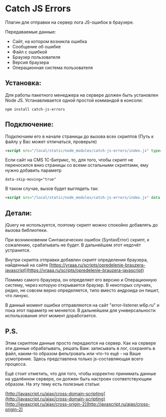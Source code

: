# Catch JS Errors
Плагин для отправки на сервер лога JS-ошибок в браузере.

Передаваемые данные:
- Сайт, на котором возникла ошибка
- Сообщение об ошибке
- Файл с ошибкой
- Браузер пользователя
- Версия браузера
- Операционная система пользователя


## Установка:

Для работы пакетного менеджера на сервере должен быть установлен Node JS.
Устанавливается одной простой коммандой в консоли:
```
npm install catch-js-errors
```


## Подключение:

Подключаем его в начале страницы до вызова всех скриптов (Путь к файлу у Вас может отличаться, проверьте)

```html
<script src="/local/static/node_modules/catch-js-errors/index.js" type="text/javascript">
```

Если сайт на CMS 1С-Битрикс, то, для того, чтобы скрипт не переносился вниз страницы со всеми остальными скриптами, ему нужно добавить параметр
```
data-skip-moving="true"
```

В таком случае, вызов будет выглядеть так:
```html
<script src="/local/static/node_modules/catch-js-errors/index.js" data-skip-moving="true" type="text/javascript">
```

## Детали:
jQuery не используется, поэтому скрипт можно спокойно добавлять до вызова библиотеки.

При возникновении Синтаксических ошибок (SyntaxError) скрипт, к сожалению, срабатывать не будет.
В дальнейшем этот недочёт устранится.

Внутри скрипта отправки добавлен скрипт определения браузера, найденный на сайте
[https://yraaa.ru/scripts/opredelenie-brauzera-javascript](https://yraaa.ru/scripts/opredelenie-brauzera-javascript)

Помимо самого браузера, он определяет его версию и Операционную систему, через которую открывается браузер.
В некоторых случаях, редко, не совсем верно определяется, типо вместо андроида он пишет, что линукс.

В данный момент ошибки отправляются на сайт "error-listener.w6p.ru" и пока этот параметр не меняется.
В дальнейшем для универсальности использования этот момент доработается.


## P.S.
Этим скриптом данные просто передаются на сервер.
Как на сервере эти данные обрабатывать, решать Вам: записывать в лог, сохранять в файл, каким-то образом фильтровать или что-то ещё - на Ваше усмотрение. Здесь представлена только js-составляющая всего процесса.

Ещё стоит отметить, что для того, чтобы корректно принимать данные на удалённом сервере, он должен быть настроен соответствующим образом.
На эту тему есть полезные статьи:

[http://javascript.ru/ajax/cross-domain-scripting](http://javascript.ru/ajax/cross-domain-scripting)
[http://javascript.ru/ajax/cross-origin-2](http://javascript.ru/ajax/cross-origin-2)


